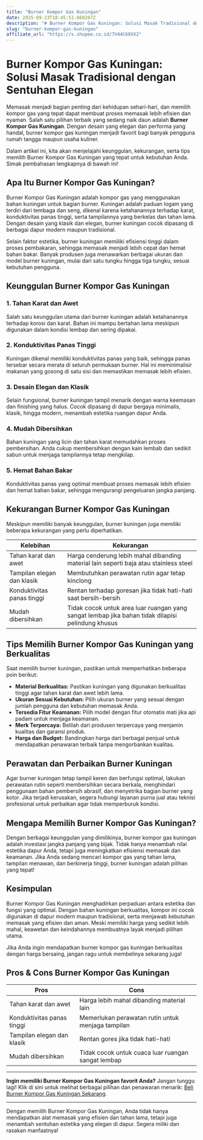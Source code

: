 ```yaml
---
title: "Burner Kompor Gas Kuningan"
date: 2025-09-23T18:45:51.668287Z
description: "# Burner Kompor Gas Kuningan: Solusi Masak Tradisional dengan Sentuhan Elegan..."
slug: "burner-kompor-gas-kuningan"
affiliate_url: "https://s.shopee.co.id/7V44C68VX2"
---
```

# Burner Kompor Gas Kuningan: Solusi Masak Tradisional dengan Sentuhan Elegan

Memasak menjadi bagian penting dari kehidupan sehari-hari, dan memilih kompor gas yang tepat dapat membuat proses memasak lebih efisien dan nyaman. Salah satu pilihan terbaik yang sedang naik daun adalah **Burner Kompor Gas Kuningan**. Dengan desain yang elegan dan performa yang handal, burner kompor gas kuningan menjadi favorit bagi banyak pengguna rumah tangga maupun usaha kuliner.

Dalam artikel ini, kita akan menjelajahi keunggulan, kekurangan, serta tips memilih Burner Kompor Gas Kuningan yang tepat untuk kebutuhan Anda. Simak pembahasan lengkapnya di bawah ini!

## Apa Itu Burner Kompor Gas Kuningan?

Burner Kompor Gas Kuningan adalah kompor gas yang menggunakan bahan kuningan untuk bagian burner. Kuningan adalah paduan logam yang terdiri dari tembaga dan seng, dikenal karena ketahanannya terhadap karat, konduktivitas panas tinggi, serta tampilannya yang berkelas dan tahan lama. Dengan desain yang klasik dan elegan, burner kuningan cocok dipasang di berbagai dapur modern maupun tradisional.

Selain faktor estetika, burner kuningan memiliki efisiensi tinggi dalam proses pembakaran, sehingga memasak menjadi lebih cepat dan hemat bahan bakar. Banyak produsen juga menawarkan berbagai ukuran dan model burner kuningan, mulai dari satu tungku hingga tiga tungku, sesuai kebutuhan pengguna.

## Keunggulan Burner Kompor Gas Kuningan

### 1. Tahan Karat dan Awet

Salah satu keunggulan utama dari burner kuningan adalah ketahanannya terhadap korosi dan karat. Bahan ini mampu bertahan lama meskipun digunakan dalam kondisi lembap dan sering dipakai.

### 2. Konduktivitas Panas Tinggi

Kuningan dikenal memiliki konduktivitas panas yang baik, sehingga panas tersebar secara merata di seluruh permukaan burner. Hal ini meminimalisir makanan yang gosong di satu sisi dan memastikan memasak lebih efisien.

### 3. Desain Elegan dan Klasik

Selain fungsional, burner kuningan tampil menarik dengan warna keemasan dan finishing yang halus. Cocok dipasang di dapur bergaya minimalis, klasik, hingga modern, menambah estetika ruangan dapur Anda.

### 4. Mudah Dibersihkan

Bahan kuningan yang licin dan tahan karat memudahkan proses pembersihan. Anda cukup membersihkan dengan kain lembab dan sedikit sabun untuk menjaga tampilannya tetap mengkilap.

### 5. Hemat Bahan Bakar

Konduktivitas panas yang optimal membuat proses memasak lebih efisien dan hemat bahan bakar, sehingga mengurangi pengeluaran jangka panjang.

## Kekurangan Burner Kompor Gas Kuningan

Meskipun memiliki banyak keunggulan, burner kuningan juga memiliki beberapa kekurangan yang perlu diperhatikan.

| Kelebihan | Kekurangan |
|------------|--------------|
| Tahan karat dan awet | Harga cenderung lebih mahal dibanding material lain seperti baja atau stainless steel |
| Tampilan elegan dan klasik | Membutuhkan perawatan rutin agar tetap kinclong |
| Konduktivitas panas tinggi | Rentan terhadap goresan jika tidak hati-hati saat bersih-bersih |
| Mudah dibersihkan | Tidak cocok untuk area luar ruangan yang sangat lembap jika bahan tidak dilapisi pelindung khusus |

## Tips Memilih Burner Kompor Gas Kuningan yang Berkualitas

Saat memilih burner kuningan, pastikan untuk memperhatikan beberapa poin berikut:

- **Material Berkualitas:** Pastikan kuningan yang digunakan berkualitas tinggi agar tahan karat dan awet lebih lama.
- **Ukuran Sesuai Kebutuhan:** Pilih ukuran burner yang sesuai dengan jumlah pengguna dan kebutuhan memasak Anda.
- **Tersedia Fitur Keamanan:** Pilih model dengan fitur otomatis mati jika api padam untuk menjaga keamanan.
- **Merk Terpercaya:** Belilah dari produsen terpercaya yang menjamin kualitas dan garansi produk.
- **Harga dan Budget:** Bandingkan harga dari berbagai penjual untuk mendapatkan penawaran terbaik tanpa mengorbankan kualitas.

## Perawatan dan Perbaikan Burner Kuningan

Agar burner kuningan tetap tampil keren dan berfungsi optimal, lakukan perawatan rutin seperti membersihkan secara berkala, menghindari penggunaan bahan pembersih abrasif, dan menyetrika bagian burner yang kotor. Jika terjadi kerusakan, segera hubungi layanan purna jual atau teknisi profesional untuk perbaikan agar tidak memperburuk kondisi.

## Mengapa Memilih Burner Kompor Gas Kuningan?

Dengan berbagai keunggulan yang dimilikinya, burner kompor gas kuningan adalah investasi jangka panjang yang bijak. Tidak hanya menambah nilai estetika dapur Anda, tetapi juga meningkatkan efisiensi memasak dan keamanan. Jika Anda sedang mencari kompor gas yang tahan lama, tampilan menawan, dan berkinerja tinggi, burner kuningan adalah pilihan yang tepat!

## Kesimpulan

Burner Kompor Gas Kuningan menghadirkan perpaduan antara estetika dan fungsi yang optimal. Dengan bahan kuningan berkualitas, kompor ini cocok digunakan di dapur modern maupun tradisional, serta menjawab kebutuhan memasak yang efisien dan aman. Meski memiliki harga yang sedikit lebih mahal, keawetan dan keindahannya membuatnya layak menjadi pilihan utama.

Jika Anda ingin mendapatkan burner kompor gas kuningan berkualitas dengan harga bersaing, jangan ragu untuk membelinya sekarang juga!

## Pros & Cons Burner Kompor Gas Kuningan

| Pros | Cons |
|-------|--------|
| Tahan karat dan awet | Harga lebih mahal dibanding material lain |
| Konduktivitas panas tinggi | Memerlukan perawatan rutin untuk menjaga tampilan |
| Tampilan elegan dan klasik | Rentan gores jika tidak hati-hati |
| Mudah dibersihkan | Tidak cocok untuk cuaca luar ruangan sangat lembap |

---

**Ingin memiliki Burner Kompor Gas Kuningan favorit Anda?** Jangan tunggu lagi! Klik di sini untuk melihat berbagai pilihan dan penawaran menarik: [Beli Burner Kompor Gas Kuningan Sekarang](https://s.shopee.co.id/7V44C68VX2).

---

Dengan memilih Burner Kompor Gas Kuningan, Anda tidak hanya mendapatkan alat memasak yang efisien dan tahan lama, tetapi juga menambah sentuhan estetika yang elegan di dapur. Segera miliki dan rasakan manfaatnya!